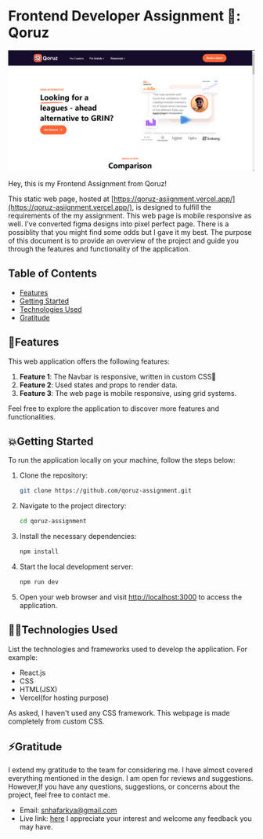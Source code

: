 
# Frontend Developer Assignment 📜: Qoruz
![Image](./src/assets/qoruz%20ss.png)

Hey, this is my Frontend Assignment from Qoruz!

This static web page, hosted at [https://qoruz-asiignment.vercel.app/](https://qoruz-asiignment.vercel.app/), is designed to fulfill the requirements of the my assignment. This web page is mobile responsive as well. I've converted figma designs into pixel perfect page. There is a possiblity that you might find some odds but I gave it my best. The purpose of this document is to provide an overview of the project and guide you through the features and functionality of the application.

## Table of Contents

- [Features](#features)
- [Getting Started](#getting-started)
- [Technologies Used](#technologies-used)
- [Gratitude](#gratitude)

## 🎯Features

This web application offers the following features:

1. **Feature 1**: The Navbar is responsive, written in custom CSS🌻
2. **Feature 2**: Used states and props to render data. 
3. **Feature 3**: The web page is mobile responsive, using grid systems.

Feel free to explore the application to discover more features and functionalities.

## 💥Getting Started

To run the application locally on your machine, follow the steps below:

1. Clone the repository:

   ```bash
   git clone https://github.com/qoruz-assignment.git
   ```

2. Navigate to the project directory:

   ```bash
   cd qoruz-assignment
   ```

3. Install the necessary dependencies:

   ```bash
   npm install
   ```

4. Start the local development server:

   ```bash
   npm run dev
   ```

5. Open your web browser and visit [http://localhost:3000](http://localhost:3000) to access the application.


## 👩‍💻Technologies Used

List the technologies and frameworks used to develop the application. For example:

- React.js
- CSS
- HTML(JSX)
- Vercel(for hosting purpose)

As asked, I haven't used any CSS framework. This webpage is made completely from custom CSS.

## ⚡Gratitude

I extend my gratitude to the team for considering me. I have almost covered everything mentioned in the design. I am open for reviews and suggestions. However,If you have any questions, suggestions, or concerns about the project, feel free to contact me.

- Email: [snhafarkya@gmail.com](mailto:snhafarkya@gmail.com)
- Live link: [here](https://qoruz-asiignment.vercel.app/)
I appreciate your interest and welcome any feedback you may have.
